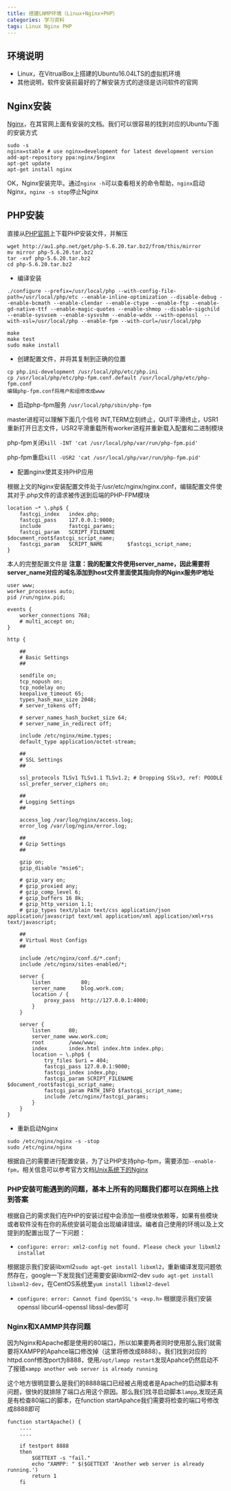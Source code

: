 ```yaml
---
title: 搭建LNMP环境（Linux+Nginx+PHP）
categories: 学习资料
tags: Linux Nginx PHP
---
```


## 环境说明

* Linux，在VitrualBox上搭建的Ubuntu16.04LTS的虚拟机环境
* 其他说明，软件安装前最好的了解安装方式的途径是访问软件的官网

## Nginx安装

[Nginx](https://www.nginx.com/resources/wiki/start/topics/tutorials/install/)，在其官网上面有安装的文档。我们可以很容易的找到对应的Ubuntu下面的安装方式
```
sudo -s
nginx=stable # use nginx=development for latest development version
add-apt-repository ppa:nginx/$nginx
apt-get update
apt-get install nginx
```

OK，Nginx安装完毕。通过`nginx -h`可以查看相关的命令帮助，`nginx`启动Nginx，`nginx -s stop`停止Nginx

## PHP安装
直接从[PHP官网](http://php.net/downloads.php)上下载PHP安装文件，并解压
```
wget http://au1.php.net/get/php-5.6.20.tar.bz2/from/this/mirror
mv mirror php-5.6.20.tar.bz2 
tar -xvf php-5.6.20.tar.bz2 
cd php-5.6.20.tar.bz2 
```
* 编译安装

```
./configure --prefix=/usr/local/php --with-config-file-path=/usr/local/php/etc --enable-inline-optimization --disable-debug --enable-bcmath --enable-clendar --enable-ctype --enable-ftp --enable-gd-native-ttf --enable-magic-quotes --enable-shmop --disable-sigchild --enable-sysvsem --enable-sysvshm --enable-wddx --with-openssl  --with-xsl=/usr/local/php --enable-fpm --with-curl=/usr/local/php

make
make test
sudo make install
```
* 创建配置文件，并将其复制到正确的位置

```
cp php.ini-development /usr/local/php/etc/php.ini 
cp /usr/local/php/etc/php-fpm.conf.default /usr/local/php/etc/php-fpm.conf
编辑php-fpm.conf将用户和组修改成www
```

* 启动php-fpm服务 `/usr/local/php/sbin/php-fpm`

master进程可以理解下面几个信号
INT,TERM立刻终止，QUIT平滑终止，USR1重新打开日志文件，USR2平滑重载所有worker进程并重新载入配置和二进制模块

php-fpm关闭`kill -INT 'cat /usr/local/php/var/run/php-fpm.pid'`

php-fpm重启`kill -USR2 'cat /usr/local/php/var/run/php-fpm.pid'`

* 配置nginx使其支持PHP应用

根据上文的Nginx安装配置文件处于/usr/etc/nginx/nginx.conf，编辑配置文件使其对于.php文件的请求被传送到后端的PHP-FPM模块
```
location ~* \.php$ {
    fastcgi_index   index.php;
    fastcgi_pass    127.0.0.1:9000;
    include         fastcgi_params;
    fastcgi_param   SCRIPT_FILENAME    $document_root$fastcgi_script_name;
    fastcgi_param   SCRIPT_NAME        $fastcgi_script_name;
}
```

本人的完整配置文件是 **注意：我的配置文件使用server_name，因此需要将server_name对应的域名添加到host文件里面使其指向你的Nginx服务IP地址**

```
user www;
worker_processes auto; 
pid /run/nginx.pid;

events {
	worker_connections 768;
	# multi_accept on;
}

http {

	##
	# Basic Settings
	##

	sendfile on;
	tcp_nopush on;
	tcp_nodelay on;
	keepalive_timeout 65;
	types_hash_max_size 2048;
	# server_tokens off;

	# server_names_hash_bucket_size 64;
	# server_name_in_redirect off;

	include /etc/nginx/mime.types;
	default_type application/octet-stream;

	##
	# SSL Settings
	##

	ssl_protocols TLSv1 TLSv1.1 TLSv1.2; # Dropping SSLv3, ref: POODLE
	ssl_prefer_server_ciphers on;

	##
	# Logging Settings
	##

	access_log /var/log/nginx/access.log;
	error_log /var/log/nginx/error.log;

	##
	# Gzip Settings
	##

	gzip on;
	gzip_disable "msie6";

	# gzip_vary on;
	# gzip_proxied any;
	# gzip_comp_level 6;
	# gzip_buffers 16 8k;
	# gzip_http_version 1.1;
	# gzip_types text/plain text/css application/json application/javascript text/xml application/xml application/xml+rss text/javascript;

	##
	# Virtual Host Configs
	##

	include /etc/nginx/conf.d/*.conf;
	include /etc/nginx/sites-enabled/*;

	server {
		listen		    80;
		server_name     blog.work.com;
		location / {
			proxy_pass	http://127.0.0.1:4000;
		}
	}
	
	server {
		listen		80;
		server_name	www.work.com;
		root		/www/www;
		index		index.html index.htm index.php;
		location ~ \.php$ {
			try_files $uri = 404;
			fastcgi_pass 127.0.0.1:9000;
			fastcgi_index index.php;
			fastcgi_param SCRIPT_FILENAME $document_root$fastcgi_script_name;
			fastcgi_param PATH_INFO $fastcgi_script_name;
			include /etc/nginx/fastcgi_params;		
		}	
	}
}

```

* 重新启动Nginx

```
sudo /etc/nginx/nginx -s -stop
sudo /etc/nginx/nginx
```



根据自己的需要进行配置安装，为了让PHP支持php-fpm，需要添加`--enable-fpm`，相关信息可以参考官方文档[Unix系统下的Nginx](http://php.net/manual/zh/install.unix.nginx.php)

### PHP安装可能遇到的问题，基本上所有的问题我们都可以在网络上找到答案

根据自己的需求我们在PHP的安装过程中会添加一些模块依赖等，如果有些模块或者软件没有在你的系统安装可能会出现编译错误。编者自己使用的环境以及上文提到的配置出现了一下问题：

* `configure: error: xml2-config not found. Please check your libxml2 installat`

根据提示我们安装libxml2`sudo agt-get install libxml2`，重新编译发现问题依然存在，google一下发现我们还需要安装libxml2-dev `sudo agt-get install libxml2-dev`，在CentOS系统里`yum install libxml2-devel`

* `configure: error: Cannot find OpenSSL's <evp.h>`
根据提示我们安装openssl libcurl4-openssl libssl-dev即可

### Nginx和XAMMP共存问题

因为Nginx和Apache都是使用的80端口，所以如果要两者同时使用那么我们就需要将XAMPP的Apahce端口修改掉（这里将修改成8888）。我们找到对应的httpd.conf修改port为8888，使用`/opt/lampp restart`发现Apahce仍然启动不了报错`xampp another web server is already running`

这个地方很明显要么是我们的8888端口已经被占用或者是Apache的启动脚本有问题，很快的就排除了端口占用这个原因。那么我们找寻启动脚本`lampp`,发现还真是有检查80端口的脚本，在function startApahce我们需要将检查的端口号修改成8888即可
```
function startApache() {
	....
	....
	
	if testport 8888
	then
		$GETTEXT -s "fail."
		echo "XAMPP: " $($GETTEXT 'Another web server is already running.')
		return 1
	fi

```